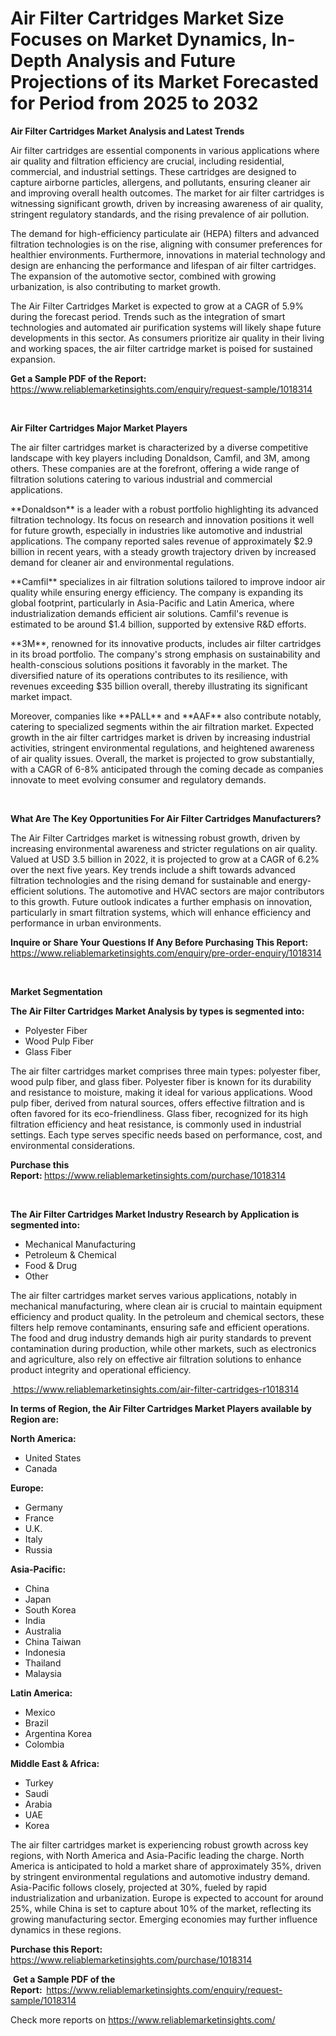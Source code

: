 <p><h1>Air Filter Cartridges Market Size Focuses on Market Dynamics, In-Depth Analysis and Future Projections of its Market Forecasted for Period from 2025 to 2032</h1></p><p><strong>Air Filter Cartridges Market Analysis and Latest Trends</strong></p>
<p><p>Air filter cartridges are essential components in various applications where air quality and filtration efficiency are crucial, including residential, commercial, and industrial settings. These cartridges are designed to capture airborne particles, allergens, and pollutants, ensuring cleaner air and improving overall health outcomes. The market for air filter cartridges is witnessing significant growth, driven by increasing awareness of air quality, stringent regulatory standards, and the rising prevalence of air pollution.</p><p>The demand for high-efficiency particulate air (HEPA) filters and advanced filtration technologies is on the rise, aligning with consumer preferences for healthier environments. Furthermore, innovations in material technology and design are enhancing the performance and lifespan of air filter cartridges. The expansion of the automotive sector, combined with growing urbanization, is also contributing to market growth. </p><p>The Air Filter Cartridges Market is expected to grow at a CAGR of 5.9% during the forecast period. Trends such as the integration of smart technologies and automated air purification systems will likely shape future developments in this sector. As consumers prioritize air quality in their living and working spaces, the air filter cartridge market is poised for sustained expansion.</p></p>
<p><strong>Get a Sample PDF of the Report:&nbsp;</strong> <a href="https://www.reliablemarketinsights.com/enquiry/request-sample/1018314?utm_campaign=3014&utm_medium=2&utm_source=Github&utm_content=ia&utm_term=09042025&utm_id=air-filter-cartridges">https://www.reliablemarketinsights.com/enquiry/request-sample/1018314</a></p>
<p>&nbsp;</p>
<p><strong>Air Filter Cartridges Major Market Players</strong></p>
<p><p>The air filter cartridges market is characterized by a diverse competitive landscape with key players including Donaldson, Camfil, and 3M, among others. These companies are at the forefront, offering a wide range of filtration solutions catering to various industrial and commercial applications.</p><p>**Donaldson** is a leader with a robust portfolio highlighting its advanced filtration technology. Its focus on research and innovation positions it well for future growth, especially in industries like automotive and industrial applications. The company reported sales revenue of approximately $2.9 billion in recent years, with a steady growth trajectory driven by increased demand for cleaner air and environmental regulations.</p><p>**Camfil** specializes in air filtration solutions tailored to improve indoor air quality while ensuring energy efficiency. The company is expanding its global footprint, particularly in Asia-Pacific and Latin America, where industrialization demands efficient air solutions. Camfil's revenue is estimated to be around $1.4 billion, supported by extensive R&D efforts.</p><p>**3M**, renowned for its innovative products, includes air filter cartridges in its broad portfolio. The company's strong emphasis on sustainability and health-conscious solutions positions it favorably in the market. The diversified nature of its operations contributes to its resilience, with revenues exceeding $35 billion overall, thereby illustrating its significant market impact.</p><p>Moreover, companies like **PALL** and **AAF** also contribute notably, catering to specialized segments within the air filtration market. Expected growth in the air filter cartridges market is driven by increasing industrial activities, stringent environmental regulations, and heightened awareness of air quality issues. Overall, the market is projected to grow substantially, with a CAGR of 6-8% anticipated through the coming decade as companies innovate to meet evolving consumer and regulatory demands.</p></p>
<p>&nbsp;</p>
<p><strong>What Are The Key Opportunities For Air Filter Cartridges Manufacturers?</strong></p>
<p><p>The Air Filter Cartridges market is witnessing robust growth, driven by increasing environmental awareness and stricter regulations on air quality. Valued at USD 3.5 billion in 2022, it is projected to grow at a CAGR of 6.2% over the next five years. Key trends include a shift towards advanced filtration technologies and the rising demand for sustainable and energy-efficient solutions. The automotive and HVAC sectors are major contributors to this growth. Future outlook indicates a further emphasis on innovation, particularly in smart filtration systems, which will enhance efficiency and performance in urban environments.</p></p>
<p><strong>Inquire or Share Your Questions If Any Before Purchasing This Report:</strong> <a href="https://www.reliablemarketinsights.com/enquiry/pre-order-enquiry/1018314?utm_campaign=3014&utm_medium=2&utm_source=Github&utm_content=ia&utm_term=09042025&utm_id=air-filter-cartridges">https://www.reliablemarketinsights.com/enquiry/pre-order-enquiry/1018314</a></p>
<p>&nbsp;</p>
<p><strong>Market Segmentation</strong></p>
<p><strong>The Air Filter Cartridges Market Analysis by types is segmented into:</strong></p>
<p><ul><li>Polyester Fiber</li><li>Wood Pulp Fiber</li><li>Glass Fiber</li></ul></p>
<p><p>The air filter cartridges market comprises three main types: polyester fiber, wood pulp fiber, and glass fiber. Polyester fiber is known for its durability and resistance to moisture, making it ideal for various applications. Wood pulp fiber, derived from natural sources, offers effective filtration and is often favored for its eco-friendliness. Glass fiber, recognized for its high filtration efficiency and heat resistance, is commonly used in industrial settings. Each type serves specific needs based on performance, cost, and environmental considerations.</p></p>
<p><strong>Purchase this Report:&nbsp;</strong><a href="https://www.reliablemarketinsights.com/purchase/1018314?utm_campaign=3014&utm_medium=2&utm_source=Github&utm_content=ia&utm_term=09042025&utm_id=air-filter-cartridges">https://www.reliablemarketinsights.com/purchase/1018314</a></p>
<p>&nbsp;</p>
<p><strong>The Air Filter Cartridges Market Industry Research by Application is segmented into:</strong></p>
<p><ul><li>Mechanical Manufacturing</li><li>Petroleum & Chemical</li><li>Food & Drug</li><li>Other</li></ul></p>
<p><p>The air filter cartridges market serves various applications, notably in mechanical manufacturing, where clean air is crucial to maintain equipment efficiency and product quality. In the petroleum and chemical sectors, these filters help remove contaminants, ensuring safe and efficient operations. The food and drug industry demands high air purity standards to prevent contamination during production, while other markets, such as electronics and agriculture, also rely on effective air filtration solutions to enhance product integrity and operational efficiency.</p></p>
<p><a href="https://www.reliablemarketinsights.com/air-filter-cartridges-r1018314?utm_campaign=3014&utm_medium=2&utm_source=Github&utm_content=ia&utm_term=09042025&utm_id=air-filter-cartridges">&nbsp;https://www.reliablemarketinsights.com/air-filter-cartridges-r1018314</a></p>
<p><strong>In terms of Region, the Air Filter Cartridges Market Players available by Region are:</strong></p>
<p>
    <p> <strong> North America: </strong>
        <ul>
            <li>United States</li>
            <li>Canada</li>
        </ul>
        </p> 
    <p> <strong> Europe: </strong>
        <ul>
            <li>Germany</li>
            <li>France</li>
            <li>U.K.</li>
            <li>Italy</li>
            <li>Russia</li>
        </ul>
        </p> 
    <p> <strong> Asia-Pacific: </strong>
        <ul>
            <li>China</li>
            <li>Japan</li>
            <li>South Korea</li>
            <li>India</li>
            <li>Australia</li>
            <li>China Taiwan</li>
            <li>Indonesia</li>
            <li>Thailand</li>
            <li>Malaysia</li>
        </ul>
        </p> 
    <p> <strong> Latin America: </strong>
        <ul>
            <li>Mexico</li>
            <li>Brazil</li>
            <li>Argentina Korea</li>
            <li>Colombia</li>
        </ul>
        </p> 
    <p> <strong> Middle East & Africa: </strong>
        <ul>
            <li>Turkey</li>
            <li>Saudi</li>
            <li>Arabia</li>
            <li>UAE</li>
            <li>Korea</li>
        </ul>
    </p>
    </p>
<p><p>The air filter cartridges market is experiencing robust growth across key regions, with North America and Asia-Pacific leading the charge. North America is anticipated to hold a market share of approximately 35%, driven by stringent environmental regulations and automotive industry demand. Asia-Pacific follows closely, projected at 30%, fueled by rapid industrialization and urbanization. Europe is expected to account for around 25%, while China is set to capture about 10% of the market, reflecting its growing manufacturing sector. Emerging economies may further influence dynamics in these regions.</p></p>
<p><strong>Purchase this Report: </strong><a href="https://www.reliablemarketinsights.com/purchase/1018314?utm_campaign=3014&utm_medium=2&utm_source=Github&utm_content=ia&utm_term=09042025&utm_id=air-filter-cartridges">https://www.reliablemarketinsights.com/purchase/1018314</a></p>
<p>&nbsp;<strong>Get a Sample PDF of the Report:&nbsp;&nbsp;</strong><a href="https://www.reliablemarketinsights.com/enquiry/request-sample/1018314?utm_campaign=3014&utm_medium=2&utm_source=Github&utm_content=ia&utm_term=09042025&utm_id=air-filter-cartridges">https://www.reliablemarketinsights.com/enquiry/request-sample/1018314</a></p>
<p><strong></strong></p>
<p>Check more reports on <a href="https://www.reliablemarketinsights.com/?utm_campaign=3014&utm_medium=2&utm_source=Github&utm_content=ia&utm_term=09042025&utm_id=air-filter-cartridges">https://www.reliablemarketinsights.com/</a></p>